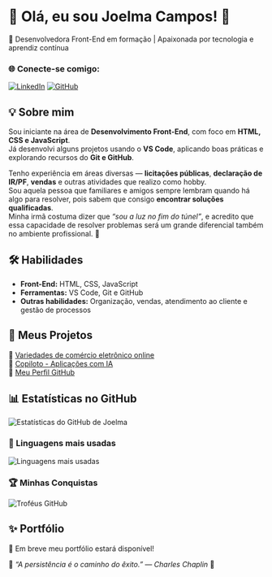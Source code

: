 # 💖 Olá, eu sou Joelma Campos! 👋  
🎯 Desenvolvedora Front-End em formação | Apaixonada por tecnologia e aprendiz contínua

### 🌐 Conecte-se comigo:
[![LinkedIn](https://img.shields.io/badge/LinkedIn-7B68EE?style=for-the-badge&logo=linkedin&logoColor=white)](https://www.linkedin.com/in/joelma-campos-50a7277b/)
[![GitHub](https://img.shields.io/badge/GitHub-9370DB?style=for-the-badge&logo=github&logoColor=white)](https://github.com/jfcampos5)

## 💡 Sobre mim
Sou iniciante na área de **Desenvolvimento Front-End**, com foco em **HTML, CSS e JavaScript**.  
Já desenvolvi alguns projetos usando o **VS Code**, aplicando boas práticas e explorando recursos do **Git e GitHub**.

Tenho experiência em áreas diversas — **licitações públicas**, **declaração de IR/PF**, **vendas** e outras atividades que realizo como hobby.  
Sou aquela pessoa que familiares e amigos sempre lembram quando há algo para resolver, pois sabem que consigo **encontrar soluções qualificadas**.  
Minha irmã costuma dizer que *“sou a luz no fim do túnel”*, e acredito que essa capacidade de resolver problemas será um grande diferencial também no ambiente profissional. 💪

## 🛠️ Habilidades
- **Front-End:** HTML, CSS, JavaScript
- **Ferramentas:** VS Code, Git e GitHub 
- **Outras habilidades:** Organização, vendas, atendimento ao cliente e gestão de processos 

## 🚀 Meus Projetos
🔹 [Variedades de comércio eletrônico online](https://github.com/jfcampos5/ecommerce-variedadesonline)  
🔹 [Copiloto - Aplicações com IA](https://github.com/jfcampos5/skills-build-applications-w-copilot-agent-mode)  
🔹 [Meu Perfil GitHub](https://github.com/jfcampos5)  

## 📊 Estatísticas no GitHub
![Estatísticas do GitHub de Joelma](https://github-readme-stats.vercel.app/api?username=jfcampos5&show_icons=true&theme=radical)

### 🧠 Linguagens mais usadas
![Linguagens mais usadas](https://github-readme-stats.vercel.app/api/top-langs/?username=jfcampos5&layout=compact&theme=radical)

### 🏆 Minhas Conquistas
![Troféus GitHub](https://github-profile-trophy.vercel.app/?username=jfcampos5&theme=juicyfresh&margin-w=15&no-frame=true)

## ✨ Portfólio
🔗 Em breve meu portfólio estará disponível!

💬 *“A persistência é o caminho do êxito.” — Charles Chaplin* 🌷
